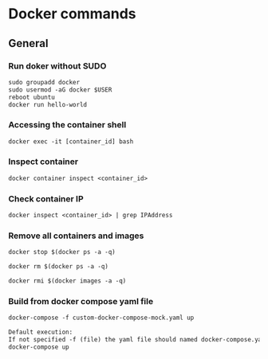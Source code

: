 # Docker commands

## General

### Run doker without SUDO

```txt
sudo groupadd docker
sudo usermod -aG docker $USER
reboot ubuntu
docker run hello-world
```

### Accessing the container shell

```txt
docker exec -it [container_id] bash
```

### Inspect container

```txt
docker container inspect <container_id>
```

### Check container IP

```txt
docker inspect <container_id> | grep IPAddress
```

### Remove all containers and images

```txt
docker stop $(docker ps -a -q)

docker rm $(docker ps -a -q)

docker rmi $(docker images -a -q)
```

### Build from docker compose yaml file

```txt
docker-compose -f custom-docker-compose-mock.yaml up

Default execution:
If not specified -f (file) the yaml file should named docker-compose.yaml
docker-compose up
```
